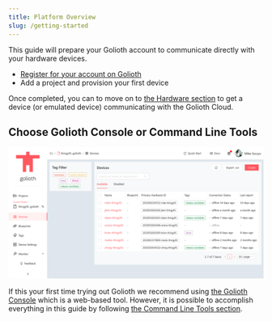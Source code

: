 ```yaml
---
title: Platform Overview
slug: /getting-started
---
```


This guide will prepare your Golioth account to communicate directly with your hardware devices.

* [Register for your account on Golioth](https://console.golioth.io/login/)
* Add a project and provision your first device

Once completed, you can to move on to [the Hardware section](/firmware/hardware/) to get a device (or emulated device) communicating with the Golioth Cloud.

## Choose Golioth Console or Command Line Tools

![Console](./assets/console.png)

If this your first time trying out Golioth we recommend using [the Golioth Console](https://ole.golioth.io/) which is a web-based tool. However, it is possible to accomplish everything in this guide by following [the Command Line Tools section](3-commandline/1-overview.md).

